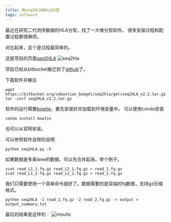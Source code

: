 ```yaml
---
title: 用seq2HLA做HLA分型
tags: software
---
```

最近在研究二代测序数据的HLA分型，找了一大堆分型软件。
很多安装过程和配置过程都很麻烦。

对比起来，这个是过程最简单的。

这是项目的页面[seq2HLA](https://bitbucket.org/sebastian_boegel/seq2hla)
![seq2hla](https://raw.githubusercontent.com/pzweuj/pzweuj.github.io/master/downloads/images/seq2hla.PNG)


项目已经从bitbucket搬迁到了[github](https://github.com/TRON-Bioinformatics/seq2HLA)了。


下载软件并解压
```
wget https://bitbucket.org/sebastian_boegel/seq2hla/get/seq2HLA_v2.2.tar.gz
tar -zxvf seq2HLA_v2.2.tar.gz
```

软件的运行需要[bowtie](http://bowtie-bio.sourceforge.net/index.shtml)，要先安装好并加载到环境变量中。
可以使用conda安装
```
conda install bowtie
```
也可以从官网安装。

可以参照软件自带的说明
```
python seq2HLA.py -h
```


如果数据是多条lane的数据，可以先合并起来。举个例子。
```
zcat read_L1_1.fq.gz read_L2_1.fq.gz > read_1.fq.gz
zcat read_L1_2.fq.gz read_L2_2.fq.gz > read_2.fq.gz
```

我们只需要使用一个简单命令就好了。数据需要的是双端的fq数据，支持gz压缩格式。

```
python seq2HLA -1 read_1.fq.gz -2 read_2.fq.gz -r output > output_summary.txt
```

最后的结果是这样的：
![results](https://raw.githubusercontent.com/pzweuj/pzweuj.github.io/master/downloads/images/seq2hla_result.png)



[T_T]:努力学习